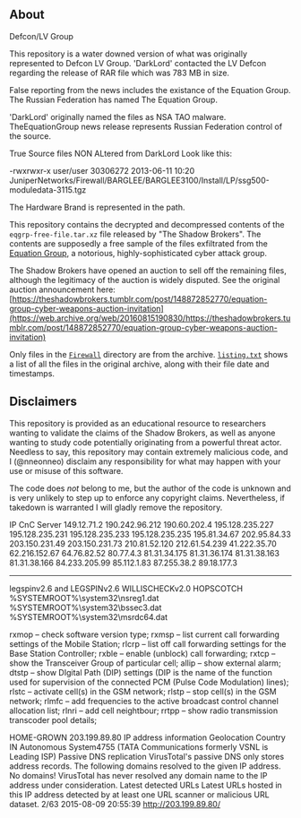 ## About

Defcon/LV Group

This repository is a water downed version of what was originally represented to Defcon LV Group.  'DarkLord' contacted the LV Defcon regarding the release of RAR file which was 783 MB in size.

False reporting from the news includes the existance of the Equation Group. The Russian Federation has named The Equation Group.

'DarkLord' originally named the files as NSA TAO malware.  TheEquationGroup news release represents Russian Federation control of the source.

True Source files NON ALtered from DarkLord Look like this:

-rwxrwxr-x user/user  30306272 2013-06-11 10:20 JuniperNetworks/Firewall/BARGLEE/BARGLEE3100/Install/LP/ssg500-moduledata-3115.tgz

The Hardware Brand is represented in the path.

This repository contains the decrypted and decompressed contents of the `eqgrp-free-file.tar.xz` file released by "The Shadow Brokers". The contents are supposedly a free sample of the files exfiltrated from the [Equation Group](https://en.wikipedia.org/wiki/Equation_Group), a notorious, highly-sophisticated cyber attack group.

The Shadow Brokers have opened an auction to sell off the remaining files, although the legitimacy of the auction is widely disputed. See the original auction announcement here: [https://theshadowbrokers.tumblr.com/post/148872852770/equation-group-cyber-weapons-auction-invitation](https://web.archive.org/web/20160815190830/https://theshadowbrokers.tumblr.com/post/148872852770/equation-group-cyber-weapons-auction-invitation)

Only files in the [`Firewall`](Firewall) directory are from the archive. [`listing.txt`](listing.txt) shows a list of all the files in the original archive, along with their file date and timestamps.

## Disclaimers

This repository is provided as an educational resource to researchers wanting to validate the claims of the Shadow Brokers, as well as anyone wanting to study code potentially originating from a powerful threat actor. Needless to say, this repository may contain extremely malicious code, and I (@nneonneo) disclaim any responsibility for what may happen with your use or misuse of this software.

The code does *not* belong to me, but the author of the code is unknown and is very unlikely to step up to enforce any copyright claims. Nevertheless, if takedown is warranted I will gladly remove the repository.

IP CnC Server
149.12.71.2
190.242.96.212
190.60.202.4
195.128.235.227
195.128.235.231
195.128.235.233
195.128.235.235
195.81.34.67
202.95.84.33
203.150.231.49
203.150.231.73
210.81.52.120
212.61.54.239
41.222.35.70
62.216.152.67
64.76.82.52
80.77.4.3
81.31.34.175
81.31.36.174
81.31.38.163
81.31.38.166
84.233.205.99
85.112.1.83
87.255.38.2
89.18.177.3

-------------
legspinv2.6 and LEGSPINv2.6
WILLISCHECKv2.0
HOPSCOTCH
%SYSTEMROOT%\system32\nsreg1.dat
%SYSTEMROOT%\system32\bssec3.dat
%SYSTEMROOT%\system32\msrdc64.dat

rxmop – check software version type;
rxmsp – list current call forwarding settings of the Mobile Station;
rlcrp – list off call forwarding settings for the Base Station Controller;
rxble – enable (unblock) call forwarding;
rxtcp – show the Transceiver Group of particular cell;
allip – show external alarm;
dtstp – show DIgital Path (DIP) settings (DIP is the name of the function used for supervision of the connected PCM (Pulse Code Modulation) lines);
rlstc – activate cell(s) in the GSM network;
rlstp – stop cell(s) in the GSM network;
rlmfc – add frequencies to the active broadcast control channel allocation list;
rlnri – add cell neightbour;
rrtpp – show radio transmission transcoder pool details;


HOME-GROWN
203.199.89.80 IP address information
 Geolocation
Country IN
Autonomous System4755 (TATA Communications formerly VSNL is Leading ISP)
 Passive DNS replication
VirusTotal's passive DNS only stores address records. The following domains resolved to the given IP address.
No domains! VirusTotal has never resolved any domain name to the IP address under consideration.
 Latest detected URLs
Latest URLs hosted in this IP address detected by at least one URL scanner or malicious URL dataset.
2/63 2015-08-09 20:55:39 http://203.199.89.80/



